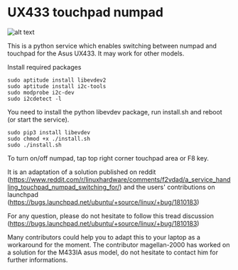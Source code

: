 # UX433 touchpad numpad

![alt text](https://github.com/mohamed-badaoui/ux433-touchpad-numpad/blob/main/Asus-ZenBook-UX433FA.jpg)

This is a python service which enables switching between numpad and touchpad for the Asus UX433.
It may work for other models.

Install required packages

```
sudo aptitude install libevdev2
sudo aptitude install i2c-tools
sudo modprobe i2c-dev
sudo i2cdetect -l
```

You need to install the python libevdev package, run install.sh and reboot (or start the service).

```
sudo pip3 install libevdev
sudo chmod +x ./install.sh
sudo ./install.sh
```
To turn on/off numpad, tap top right corner touchpad area or F8 key.

It is an adaptation of a solution published on reddit (https://www.reddit.com/r/linuxhardware/comments/f2vdad/a_service_handling_touchpad_numpad_switching_for/) and the users' contributions  on launchpad (https://bugs.launchpad.net/ubuntu/+source/linux/+bug/1810183)

For any question, please do not hesitate to follow this tread discussion
(https://bugs.launchpad.net/ubuntu/+source/linux/+bug/1810183)

Many contributors could help you to adapt this to your laptop as a workaround for the moment.
The contributor magellan-2000 has worked on a solution for the M433IA asus model, do not hesitate to contact him for further informations.


